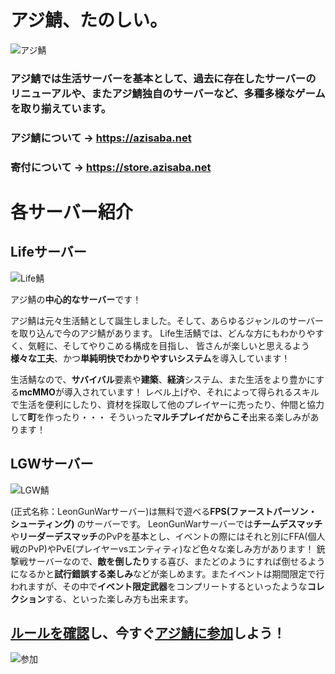 
# アジ鯖、たのしい。

![アジ鯖](https://i.azisaba.net/votesites/azisaba.png)

### アジ鯖では**生活サーバー**を**基本**として、**過去に存在したサーバーのリニューアル**や、また**アジ鯖独自のサーバー**など、**多種多様**なゲームを取り揃えています。

### アジ鯖について → <https://azisaba.net>
### 寄付について → <https://store.azisaba.net>

# 各サーバー紹介

## Lifeサーバー

![Life鯖](https://i.azisaba.net/votesites/life.png)
 
アジ鯖の**中心的なサーバー**です！

アジ鯖は元々生活鯖として誕生しました。そして、あらゆるジャンルのサーバーを取り込んで今のアジ鯖があります。
Life生活鯖では、どんな方にもわかりやすく、気軽に、そしてやりこめる構成を目指し、
皆さんが楽しいと思えるよう**様々な工夫**、かつ**単純明快でわかりやすいシステム**を導入しています！

生活鯖なので、**サバイバル**要素や**建築**、**経済**システム、また生活をより豊かにする**mcMMO**が導入されています！
レベル上げや、それによって得られるスキルで生活を便利にしたり、資材を採取して他のプレイヤーに売ったり、仲間と協力して**町**を作ったり・・・
そういった**マルチプレイだからこそ**出来る楽しみがあります！
 

## LGWサーバー

![LGW鯖](https://i.azisaba.net/votesites/lgw.jpg)
 
(正式名称：LeonGunWarサーバー)は無料で遊べる**FPS(ファーストパーソン・シューティング)** のサーバーです。
LeonGunWarサーバーでは**チームデスマッチ**や**リーダーデスマッチ**のPvPを基本とし、イベントの際にはそれと別にFFA(個人戦のPvP)やPvE(プレイヤーvsエンティティ)など色々な楽しみ方があります！
銃撃戦サーバーなので、**敵を倒したり**する喜び、またどのようにすれば倒せるようになるかと**試行錯誤する楽しみ**などが楽しめます。またイベントは期間限定で行われますが、その中で**イベント限定武器**をコンプリートするといったような**コレクション**する、といった楽しみ方も出来ます。

## [ルールを確認](https://azisaba.net/terms)し、今すぐ[アジ鯖に参加](https://azisaba.net/join)しよう！
 
![参加](https://i.azisaba.net/votesites/direct-connect.png)
